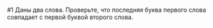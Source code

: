 #1
Даны два слова. Проверьте, что последняя буква первого слова совпадает с первой буквой второго слова.